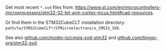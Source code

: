 
Get most recent `*.svd` files from: https://www.st.com/en/microcontrollers-microprocessors/stm32-32-bit-arm-cortex-mcus.html#cad-resources.

Or find them in the STM32CubeCLT installation directory: `path/to/STM32CubeCLT*/STMicroelectronics_CMSIS_SVD`.

See also [github.com/modm-io/cmsis-svd-stm32](https://github.com/modm-io/cmsis-svd-stm32) and [github.com/tinygo-org/stm32-svd](https://github.com/tinygo-org/stm32-svd).
